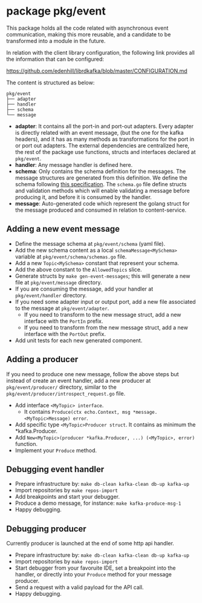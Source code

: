 # package pkg/event

This package holds all the code related with asynchronous
event communication, making this more reusable, and a candidate
to be transformed into a module in the future.

In relation with the client library configuration, the following
link provides all the information that can be configured:

https://github.com/edenhill/librdkafka/blob/master/CONFIGURATION.md

The content is structured as below:

```raw
pkg/event
├── adapter
├── handler
├── schema
└── message
```

* **adapter**: It contains all the port-in and port-out adapters.
  Every adapter is directly related with an event message, (but the
  one for the kafka headers), and it has as many methods as transformations
  for the port in or port out adapters. The external dependencies are
  centralized here, the rest of the package use functions, structs and
  interfaces declared at `pkg/event`.
* **handler**: Any message handler is defined here.
* **schema**: Only contains the schema definition for the
  messages. The message structures are generated from this
  definition. We define the schema following
  [this specification](https://json-schema.org/specification.html).
  The `schema.go` file define structs and validation methods which
  will enable validating a message before producing it, and before
  it is consumed by the handler.
* **message**: Auto-generated code which represent the golang
  struct for the message produced and consumed in relation to
  content-service.

## Adding a new event message

* Define the message schema at `pkg/event/schema` (yaml file).
* Add the new schema content as a local
  `schemaMessage<MySchema>` variable at
  `pkg/event/schema/schemas.go` file.
* Add a new `Topic<MySchema>` constant that represent your schema.
* Add the above constant to the `AllowedTopics` slice.
* Generate structs by `make gen-event-messages`; this will
  generate a new file at `pkg/event/message` directory.
* If you are consuming the message, add your handler at
  `pkg/event/handler` directory.
* If you need some adapter input or output port, add a new
  file associated to the message at `pkg/event/adapter`.
  * If you need to transform to the new message struct,
    add a new interface with the `PortIn` prefix.
  * If you need to transform from the new message struct,
    add a new interface with the `PortOut` prefix.
* Add unit tests for each new generated component.

## Adding a producer

If you need to produce one new message, follow the above steps
but instead of create an event handler, add a new producer at
`pkg/event/producer/` directory, similar to the
`pkg/event/producer/introspect_request.go` file.

* Add interface `<MyTopic> interface`.
  * It contains `Produce(ctx echo.Context, msg *message.<MyTopic>Message) error`.
* Add specific type `<MyTopic>Producer struct`. It contains as minimum
  the *kafka.Producer.
* Add `New<MyTopic>(producer *kafka.Producer, ...) (<MyTopic>, error)` function.
* Implement your `Produce` method.

## Debugging event handler

* Prepare infrastructure by: `make db-clean kafka-clean db-up kafka-up`
* Import repositories by `make repos-import`
* Add breakpoints and start your debugger.
* Produce a demo message, for instance: `make kafka-produce-msg-1`
* Happy debugging.

## Debugging producer

Currently producer is launched at the end of some http api handler.

* Prepare infrastructure by: `make db-clean kafka-clean db-up kafka-up`
* Import repositories by `make repos-import`
* Start debugger from your favoruite IDE, set a breakpoint
  into the handler, or directly into your `Produce` method for
  your message producer.
* Send a request with a valid payload for the API call.
* Happy debugging.
